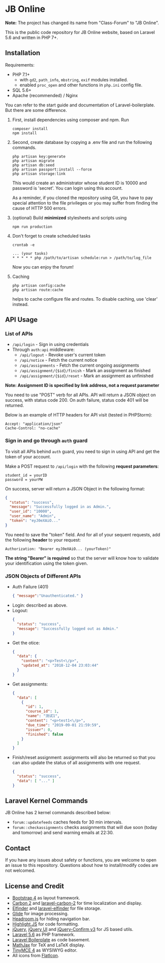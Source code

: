 # JB Online

**Note:** The project has changed its name from "Class-Forum" 
to "JB Online". 

This is the public code repository for JB Online 
website, based on Laravel 5.6 and written in PHP 7+.

## Installation

Requirements:
- PHP 7.1+
  - with ``gd2``, ``path_info``, ``mbstring``, ``exif`` modules installed.
  - enabled ``proc_open`` and other functions in 
    ``php.ini`` config file.
- SQL 5.6+
- Apache (recommended) / Nginx

You can refer to the start guide and documentation 
of Laravel-boilerplate. But there are some difference.

1. First, install dependencies using composer and npm. Run 

   ```shell
   composer install
   npm install
   ```

2. Second, create database by copying a .env file 
   and run the following commands.

   ```shell
   php artisan key:generate
   php artisan migrate
   php artisan db:seed
   php artisan passport:install --force
   php artisan storage:link
   ```

   This would create an administrator whose
   student ID is 10000 and password is 'secret'. 
   You can login using this account.
   
   As a reminder, if you cloned the repository using Git,
   you have to pay special attention to the file privileges
   or you may suffer from finding the cause of HTTP 500 errors.

3. (optional) Build **minimized** stylesheets and scripts using

   ```shell
   npm run production
   ```

4. Don't forget to create scheduled tasks

   ```
   crontab -e
   
   ... (your tasks)
   * * * * * php /path/to/artisan schedule:run > /path/to/log_file
   ```

   Now you can enjoy the forum!
 
6. Caching
    ```
    php artisan config:cache
    php artisan route:cache
    ```
    helps to cache configure file and routes. To disable caching, use 'clear' instead.
 
## API Usage

### List of APIs

- `/api/login` - Sign in using credentials
- Through `auth:api` middleware:
  - `/api/logout` - Revoke user's current token
  - `/api/notice` - Fetch the current notice
  - `/api/assignments` - Fetch the current ongoing assignments
  - `/api/assignment/{$id}/finish` - Mark an assignment as finished
  - `/api/assignment/{$id}/reset` - Mark an assignment as unfinished
 
**Note: Assignment ID is specified by link address, not a request parameter**
  

You need to use "POST" verb for all APIs. API will return a JSON object on success, 
with status code 200. On auth failure, status code 401 will be returned.

Below is an example of HTTP headers for API visit (tested in PHPStorm):

````http request
Accept: "application/json"
Cache-Control: "no-cache"
````

### Sign in and go through ``auth`` guard

To visit all APIs behind ``auth`` guard, you need to sign in
using API and get the token of your account.

Make a POST request to ``/api/login`` with the following
**request parameters**:
````http request
student_id = yourID
password = yourPW
````

On success, server will return a JSON Object in the following format:
````json
{
  "status": "success",
  "message": "Successfully logged in as Admin.",
  "user_id": "10000",
  "user_name": "Admin",
  "token": "eyJ0eXAiO..."
}
````

You need to save the "token" field. And for all of your sequent requests, add the following **header** to your request:
````http request
Authorization: "Bearer eyJ0eXAiO... (yourToken)"
````

**The string "Bearer" is required** so that the server will know how to 
validate your identification using the token given.

### JSON Objects of Different APIs

- Auth Failure (401)
    ````json
    { "message":"Unauthenticated." }
    ````
- Login: described as above.
- Logout:
    ````json
    {
      "status": "success",
      "message": "Successfully logged out as Admin."
    }
    ````
- Get the otice:
    ````json
    {
      "data": {
        "content": "<p>Test<\/p>",
        "updated_at": "2018-12-04 23:03:44"
      }
    }
    ````
- Get assignments:
    ````json
    {
      "data": [
        {
          "id": 1,
          "course_id": 1,
          "name": "测试1",
          "content": "<p>test1<\/p>",
          "due_time": "2019-09-01 21:59:59",
          "issuer": 0,
          "finished": false
        }
      ]
    }
    ````
- Finish/reset assignment: assignments will also be returned so that 
you can also update the status of all assignments with one request. 
    ````json
    {
      "status": "success",
      "data": [ "..." ]
    }
    ````

## Laravel Kernel Commands

JB Online has 2 kernel commands described below:
- ``forum::updatefeeds`` caches feeds for 30 min intervals.
- ``forum::checkassignments`` checks assignments that will due 
soon (today and tomorrow) and send warning emails at 22:30.

## Contact

If you have any issues about safety or functions, you are welcome to open an issue to this repository.
Questions about how to install/modify codes are not welcomed.

## License and Credit

*   [Bootstrap 4](http://getbootstrap.com/) as layout framework.
*   [Carbon 2](https://carbon.nesbot.com/) and [laravel-carbon-2](https://github.com/kylekatarnls/laravel-carbon-2) for time localization and display.
*   [Elfinder](https://github.com/Studio-42/elFinder) and [laravel-elfinder](https://github.com/barryvdh/laravel-elfinder) for file storage.
*   [Glide](http://glide.thephpleague.com/) for image processing.
*   [Headroom.js](https://github.com/WickyNilliams/headroom.js) for hiding navigation bar.
*   [Highlight.JS](https://highlightjs.org/) for code formatting.
*   [jQuery](http://jquery.com/), [jQuery UI](https://jqueryui.com/) and [jQuery-Confirm v3](https://github.com/craftpip/jquery-confirm) for JS based utils.
*   [Laravel 5.6](https://laravel.com/) as PHP framework.
*   [Laravel Boilerplate](http://laravel-boilerplate.com/) as code basement.
*   [MathJax](https://www.mathjax.org/) for TeX and LaTeX display.
*   [TinyMCE 4](https://www.tiny.cloud/) as WYSIWYG editor.
*   All icons from [FlatIcon](https://www.flaticon.com/).